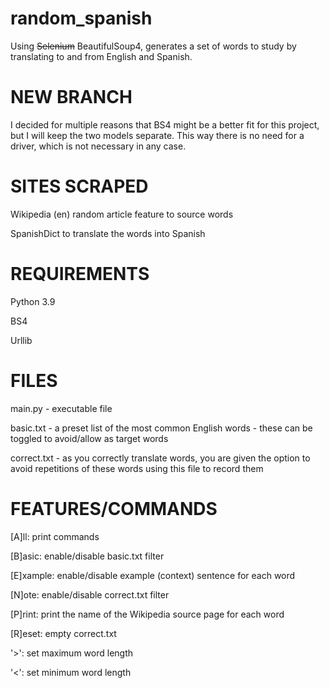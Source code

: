 # random_spanish
Using ~~Selenium~~ BeautifulSoup4, generates a set of words to study by translating to and from English and Spanish.

# NEW BRANCH
I decided for multiple reasons that BS4 might be a better fit for this project, but I will keep the two models separate. This way there is no need for a driver, which is not necessary in any case.

# SITES SCRAPED
Wikipedia (en) random article feature to source words

SpanishDict to translate the words into Spanish

# REQUIREMENTS
Python 3.9

BS4

Urllib

# FILES
main.py - executable file

basic.txt - a preset list of the most common English words - these can be toggled to avoid/allow as target words

correct.txt - as you correctly translate words, you are given the option to avoid repetitions of these words using this file to record them

# FEATURES/COMMANDS
[A]ll: print commands

[B]asic: enable/disable basic.txt filter

[E]xample: enable/disable example (context) sentence for each word

[N]ote: enable/disable correct.txt filter

[P]rint: print the name of the Wikipedia source page for each word

[R]eset: empty correct.txt

'>': set maximum word length

'<': set minimum word length
